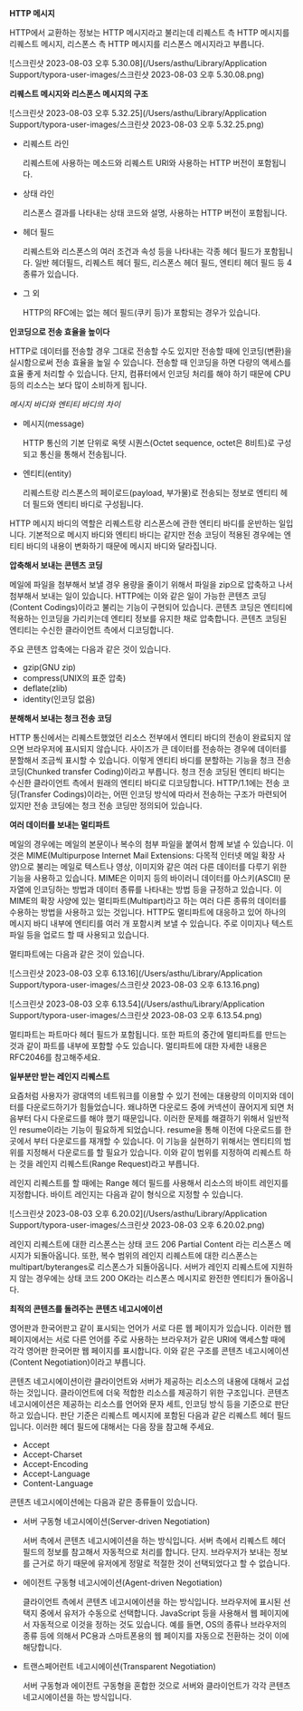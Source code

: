 **HTTP 메시지**

HTTP에서 교환하는 정보는 HTTP 메시지라고 불리는데 리퀘스트 측 HTTP 메시지를 리퀘스트 메시지, 리스폰스 측 HTTP 메시지를 리스폰스 메시지라고 부릅니다. 

![스크린샷 2023-08-03 오후 5.30.08](/Users/asthu/Library/Application Support/typora-user-images/스크린샷 2023-08-03 오후 5.30.08.png)

**리퀘스트 메시지와 리스폰스 메시지의 구조**

![스크린샷 2023-08-03 오후 5.32.25](/Users/asthu/Library/Application Support/typora-user-images/스크린샷 2023-08-03 오후 5.32.25.png)

- 리퀘스트 라인

  리퀘스트에 사용하는 메소드와 리퀘스트 URI와 사용하는 HTTP 버전이 포함됩니다.

- 상태 라인

  리스폰스 결과를 나타내는 상태 코드와 설명, 사용하는 HTTP 버전이 포함됩니다.

- 헤더 필드

  리퀘스트와 리스폰스의 여러 조건과 속성 등을 나타내는 각종 헤더 필드가 포함됩니다. 일반 헤더필드, 리퀘스트 헤더 필드, 리스폰스 헤더 필드, 엔티티 헤더 필드 등 4종류가 있습니다.

- 그 외

  HTTP의 RFC에는 없는 헤더 필드(쿠키 등)가 포함되는 경우가 있습니다.

**인코딩으로 전송 효율을 높이다**

HTTP로 데이터를 전송할 경우 그대로 전송할 수도 있지만 전송할 때에 인코딩(변환)을 실시함으로써 전송 효율을 높일 수 있습니다. 전송할 때 인코딩을 하면 다량의 액세스를 효율 좋게 처리할 수 있습니다. 단지, 컴퓨터에서 인코딩 처리를 해야 하기 때문에 CPU 등의 리소스는 보다 많이 소비하게 됩니다.

*메시지 바디와 엔티티 바디의 차이*

- 메시지(message)

  HTTP 통신의 기본 단위로 옥텟 시퀀스(Octet sequence, octet은 8비트)로 구성되고 통신을 통해서 전송됩니다.

- 엔티티(entity)

  리퀘스트랑 리스폰스의 페이로드(payload, 부가물)로 전송되는 정보로 엔티티 헤더 필드와 엔티티 바디로 구성됩니다.

HTTP 메시지 바디의 역할은 리퀘스트랑 리스폰스에 관한 엔티티 바디를 운반하는 일입니다. 기본적으로 메시지 바디와 엔티티 바디는 같지만 전송 코딩이 적용된 경우에는 엔티티 바디의 내용이 변화하기 때문에 메시지 바디와 달라집니다.

**압축해서 보내는 콘텐츠 코딩**

메일에 파일을 첨부해서 보낼 경우 용량을 줄이기 위해서 파일을 zip으로 압축하고 나서 첨부해서 보내는 일이 있습니다. HTTP에는 이와 같은 일이 가능한 콘텐츠 코딩(Content Codings)이라고 불리는 기능이 구현되어 있습니다. 콘텐츠 코딩은 엔티티에 적용하는 인코딩을 가리키는데 엔티티 정보를 유지한 채로 압축합니다. 콘텐츠 코딩된 엔티티는 수신한 클라이언트 측에서 디코딩합니다.

주요 콘텐츠 압축에는 다음과 같은 것이 있습니다.

- gzip(GNU zip)
- compress(UNIX의 표준 압축)
- deflate(zlib)
- identity(인코딩 없음)

**분해해서 보내는 청크 전송 코딩**

HTTP 통신에서는 리퀘스트했었던 리소스 전부에서 엔티티 바디의 전송이 완료되지 않으면 브라우저에 표시되지 않습니다. 사이즈가 큰 데이터를 전송하는 경우에 데이터를 분할해서 조금씩 표시할 수 있습니다. 이렇게 엔티티 바디를 분할하는 기능을 청크 전송 코딩(Chunked transfer Coding)이라고 부릅니다. 청크 전송 코딩된 엔티티 바디는 수신한 클라이언트 측에서 원래의 엔티티 바디로 디코딩합니다. HTTP/1.1에는 전송 코딩(Transfer Codings)이라는, 어떤 인코딩 방식에 따라서 전송하는 구조가 마련되어 있지만 전송 코딩에는 청크 전송 코딩만 정의되어 있습니다.

**여러 데이터를 보내는 멀티파트**

메일의 경우에는 메일의 본문이나 복수의 첨부 파일을 붙여서 함께 보낼 수 있습니다. 이것은 MIME(Multipurpose Internet Mail Extensions: 다목적 인터넷 메일 확장 사양)으로 불리는 메일로 텍스트나 영상, 이미지와 같은 여러 다른 데이터를 다루기 위한 기능을 사용하고 있습니다. MIME은 이미지 등의 바이러니 데이터를 아스키(ASCII) 문자열에 인코딩하는 방법과 데이터 종류를 나타내는 방법 등을 규정하고 있습니다. 이 MIME의 확장 사양에 있는 멀티파트(Multipart)라고 하는 여러 다른 종류의 데이터를 수용하는 방법을 사용하고 있는 것입니다. HTTP도 멀티파트에 대응하고 있어 하나의 메시지 바디 내부에 엔티티를 여러 개 포함시켜 보낼 수 있습니다. 주로 이미지나 텍스트 파일 등을 업로드 할 때 사용되고 있습니다.

멀티파트에는 다음과 같은 것이 있습니다.

![스크린샷 2023-08-03 오후 6.13.16](/Users/asthu/Library/Application Support/typora-user-images/스크린샷 2023-08-03 오후 6.13.16.png)

![스크린샷 2023-08-03 오후 6.13.54](/Users/asthu/Library/Application Support/typora-user-images/스크린샷 2023-08-03 오후 6.13.54.png)

멀티파트는 파트마다 헤더 필드가 포함됩니다. 또한 파트의 중간에 멀티파트를 만드는 것과 같이 파트를 내부에 포함할 수도 있습니다. 멀티파트에 대한 자세한 내용은 RFC2046를 참고해주세요.

**일부분만 받는 레인지 리퀘스트**

요즘처럼 사용자가 광대역의 네트워크를 이용할 수 있기 전에는 대용량의 이미지와 데이터를 다운로드하기가 힘들었습니다. 왜냐하면 다운로드 중에 커넥션이 끊어지게 되면 처음부터 다시 다운로드를 해야 했기 때문입니다. 이러한 문제를 해결하기 위해서 일반적인 resume이라는 기능이 필요하게 되었습니다. resume을 통해 이전에 다운로드를 한 곳에서 부터 다운로드를 재개할 수 있습니다. 이 기능을 실현하기 위해서는 엔티티의 범위를 지정해서 다운로드를 할 필요가 있습니다. 이와 같이 범위를 지정하여 리퀘스트 하는 것을 레인지 리퀘스트(Range Request)라고 부릅니다. 

레인지 리퀘스트를 할 때에는 Range 헤더 필드를 사용해서 리소스의 바이트 레인지를 지정합니다. 바이트 레인지는 다음과 같이 형식으로 지정할 수 있습니다.

![스크린샷 2023-08-03 오후 6.20.02](/Users/asthu/Library/Application Support/typora-user-images/스크린샷 2023-08-03 오후 6.20.02.png)

레인지 리퀘스트에 대한 리스폰스는 상태 코드 206 Partial Content 라는 리스폰스 메시지가 되돌아옵니다. 또한, 복수 범위의 레인지 리퀘스트에 대한 리스폰스는 multipart/byteranges로 리스폰스가 되돌아옵니다. 서버가 레인지 리퀘스트에 지원하지 않는 경우에는 상태 코드 200 OK라는 리스폰스 메시지로 완전한 엔티티가 돌아옵니다.

**최적의 콘텐츠를 돌려주는 콘텐츠 네고시에이션**

영어판과 한국어판고 같이 표시되는 언어가 서로 다른 웹 페이지가 있습니다. 이러한 웹 페이지에서는 서로 다른 언어를 주로 사용하는 브라우저가 같은 URI에 액세스할 때에 각각 영어판 한국어판 웹 페이지를 표시합니다. 이와 같은 구조를 콘텐츠 네고시에이션(Content Negotiation)이라고 부릅니다.

콘텐츠 네고시에이션이란 클라이언트와 서버가 제공하는 리소스의 내용에 대해서 교섭하는 것입니다. 클라이언트에 더욱 적합한 리소스를 제공하기 위한 구조입니다. 콘텐츠 네고시에이션은 제공하는 리소스를 언어와 문자 세트, 인코딩 방식 등을 기준으로 판단하고 있습니다. 판단 기준은 리퀘스트 메시지에 포함된 다음과 같은 리퀘스트 헤더 필드입니다. 이러한 헤더 필드에 대해서는 다음 장을 참고해 주세요.

- Accept
- Accept-Charset
- Accept-Encoding
- Accept-Language
- Content-Language

콘텐츠 네고시에이션에는 다음과 같은 종류들이 있습니다.

- 서버 구동형 네고시에이션(Server-driven Negotiation)

  서버 측에서 콘텐츠 네고시에이션을 하는 방식입니다. 서버 측에서 리퀘스트 헤더 필드의 정보를 참고해서 자동적으로 처리를 합니다. 단지. 브라우저가 보내는 정보를 근거로 하기 때문에 유저에게 정말로 적절한 것이 선택되었다고 할 수 없습니다.

  

- 에이전트 구동형 네고시에이션(Agent-driven Negotiation)

  클라이언트 측에서 콘텐츠 네고시에이션을 하는 방식입니다. 브라우저에 표시된 선택지 중에서 유저가 수동으로 선택합니다. JavaScript 등을 사용해서 웹 페이지에서 자동적으로 이것을 정하는 것도 있습니다. 예를 들면, OS의 종류나 브라우저의 종류 등에 의해서 PC용과 스마트폰용의 웹 페이지를 자동으로 전환하는 것이 이에 해당합니다.

  

- 트랜스페어런트 네고시에이션(Transparent Negotiation)

  서버 구동형과 에이전트 구동형을 혼합한 것으로 서버와 클라이언트가 각각 콘텐츠 네고시에이션을 하는 방식입니다.